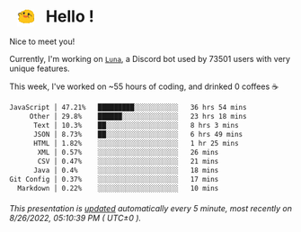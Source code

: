 <h1>   <img src="./spoinky.gif" style="vertical-align:middle;" width="30px">   Hello ! </h1>

Nice to meet you!

Currently, I'm working on <a href='https://github.com/Asgarrrr/Luna'>`Luna`</a>, a Discord bot used by 73501 users with very unique features.

This week, I've worked on ~55 hours of coding, and drinked 0 coffees ☕

```
JavaScript │ 47.21%   █████████░░░░░░░░░░░   36 hrs 54 mins
     Other │ 29.8%    ██████░░░░░░░░░░░░░░   23 hrs 18 mins
      Text │ 10.3%    ██░░░░░░░░░░░░░░░░░░   8 hrs 3 mins
      JSON │ 8.73%    ██░░░░░░░░░░░░░░░░░░   6 hrs 49 mins
      HTML │ 1.82%    ░░░░░░░░░░░░░░░░░░░░   1 hr 25 mins
       XML │ 0.57%    ░░░░░░░░░░░░░░░░░░░░   26 mins
       CSV │ 0.47%    ░░░░░░░░░░░░░░░░░░░░   21 mins
      Java │ 0.4%     ░░░░░░░░░░░░░░░░░░░░   18 mins
Git Config │ 0.37%    ░░░░░░░░░░░░░░░░░░░░   17 mins
  Markdown │ 0.22%    ░░░░░░░░░░░░░░░░░░░░   10 mins
```

###### This presentation is [updated](https://github.com/Asgarrrr) automatically every 5 minute, most recently on 8/26/2022, 05:10:39 PM ( UTC±0 ).